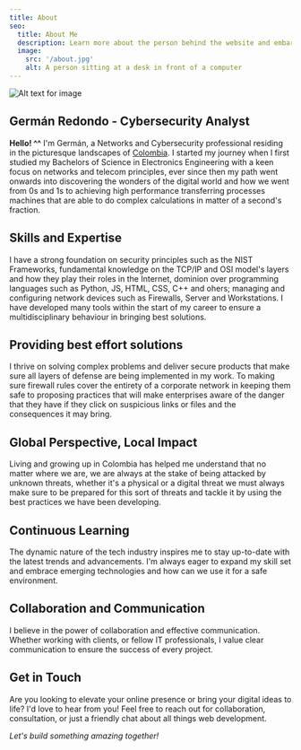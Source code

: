 ```yaml
---
title: About
seo:
  title: About Me
  description: Learn more about the person behind the website and embark on a journey of inspiration and shared experiences.
  image:
    src: '/about.jpg'
    alt: A person sitting at a desk in front of a computer
---
```


![Alt text for image](/about.jpeg)

## Germán Redondo - Cybersecurity Analyst

**Hello! ^^**  I'm Germán, a Networks and Cybersecurity professional residing in the picturesque landscapes of [Colombia](https://en.wikipedia.org/wiki/Colombia). I started my journey when I first studied my Bachelors of Science in Electronics Engineering with a keen focus on networks and telecom principles, ever since then my path went onwards into discovering the wonders of the digital world and how we went from 0s and 1s to achieving high performance transferring processes machines that are able to do complex calculations in matter of a second's fraction.

## Skills and Expertise

I have a strong foundation on security principles such as the NIST Frameworks, fundamental knowledge on the TCP/IP and OSI model's layers and how they play their roles in the Internet, dominion over programming languages such as Python, JS, HTML, CSS, C++ and ohers; managing and configuring network devices such as Firewalls, Server and Workstations. I have developed many tools within the start of my career to ensure a multidisciplinary behaviour in bringing best solutions.

## Providing best effort solutions

I thrive on solving complex problems and deliver secure products that make sure all layers of defense are being implemented in my work. To making sure firewall rules cover the entirety of a corporate network in keeping them safe to proposing practices that will make enterprises aware of the danger that they have if they click on suspicious links or files and the consequences it may bring.

## Global Perspective, Local Impact

Living and growing up in Colombia has helped me understand that no matter where we are, we are always at the stake of being attacked by unknown threats, whether it's a physical or a digital threat we must always make sure to be prepared for this sort of threats and tackle it by using the best practices we have been developing.

## Continuous Learning

The dynamic nature of the tech industry inspires me to stay up-to-date with the latest trends and advancements. I'm always eager to expand my skill set and embrace emerging technologies and how can we use it for a safe environment.

## Collaboration and Communication

I believe in the power of collaboration and effective communication. Whether working with clients, or fellow IT professionals, I value clear communication to ensure the success of every project.

## Get in Touch

Are you looking to elevate your online presence or bring your digital ideas to life? I'd love to hear from you! Feel free to reach out for collaboration, consultation, or just a friendly chat about all things web development.

_Let's build something amazing together!_
